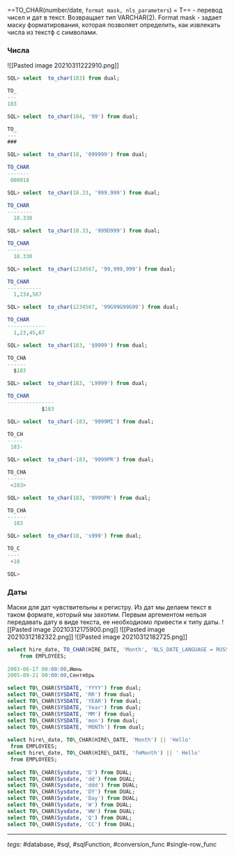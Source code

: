 ==TO\_CHAR(number/date, `format mask, nls_parameters`) = T== - перевод чисел и дат в текст. Возвращает тип VARCHAR(2). Format mask - задает маску форматирования, которая позволяет определить, как извлекать числа из текстф с символами.

### Числа
![[Pasted image 20210311222910.png]]

```sql
SQL> select  to_char(183) from dual;

TO_
---
183

SQL> select  to_char(184, '99') from dual;

TO_
---
###

SQL> select  to_char(18, '099999') from dual;

TO_CHAR
-------
 000018

SQL> select  to_char(18.33, '999.999') from dual;

TO_CHAR
--------
  18.330

SQL> select  to_char(18.33, '999D999') from dual;

TO_CHAR
--------
  18.330

SQL> select  to_char(1234567, '99,999,999') from dual;

TO_CHAR
-----------
  1,234,567

SQL> select  to_char(1234567, '99G99G99G99') from dual;

TO_CHAR
------------
  1,23,45,67

SQL> select  to_char(183, '$9999') from dual;

TO_CHA
------
  $183

SQL> select  to_char(183, 'L9999') from dual;

TO_CHAR
---------------
           $183

SQL> select  to_char(-183, '9999MI') from dual;

TO_CH
-----
 183-

SQL> select  to_char(-183, '9999PR') from dual;

TO_CHA
------
 <183>

SQL> select  to_char(183, '9999PR') from dual;

TO_CHA
------
  183

SQL> select  to_char(18, 's999') from dual;

TO_C
----
 +18

SQL>

```

### Даты  
Маски для дат чувствительны к регистру. Из дат мы делаем текст в таком формате, который мы захотим. Первым аргементом нельзя передавать дату в виде текста, ее необходиомо привести к типу даты.
![[Pasted image 20210312175900.png]]
![[Pasted image 20210312182322.png]]
![[Pasted image 20210312182725.png]]
```sql
select hire_date, TO_CHAR(HIRE_DATE, 'Month', 'NLS_DATE_LANGUAGE = RUSSIAN')  
    from EMPLOYEES;
	
2003-06-17 00:00:00,Июнь    
2005-09-21 00:00:00,Сентябрь
```

```sql
select TO\_CHAR(SYSDATE, 'YYYY') from dual;  
select TO\_CHAR(SYSDATE, 'RR') from dual;  
select TO\_CHAR(SYSDATE, 'YEAR') from dual;  
select TO\_CHAR(SYSDATE, 'Year') from dual;  
select TO\_CHAR(SYSDATE, 'MM') from dual;  
select TO\_CHAR(SYSDATE, 'mon') from dual;  
select TO\_CHAR(SYSDATE, 'MONTh') from dual;  
  
select hire\_date, TO\_CHAR(HIRE\_DATE, 'Month') || 'Hello'  
 from EMPLOYEES;  
select hire\_date, TO\_CHAR(HIRE\_DATE, 'fmMonth') || ' Hello'  
 from EMPLOYEES;  
  
select TO\_CHAR(Sysdate, 'D') from DUAL;  
select TO\_CHAR(Sysdate, 'dd') from DUAL;  
select TO\_CHAR(Sysdate, 'ddd') from DUAL; 
select TO\_CHAR(Sysdate, 'DY') from DUAL; 
select TO\_CHAR(Sysdate, 'Day') from DUAL;
select TO\_CHAR(Sysdate, 'W') from DUAL; 
select TO\_CHAR(Sysdate, 'WW') from DUAL; 
select TO\_CHAR(Sysdate, 'Q') from DUAL; 
select TO\_CHAR(Sysdate, 'CC') from DUAL; 


```

---
*tegs:* #database, #sql, #sqlFunction, #conversion_func #single-row_func 